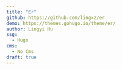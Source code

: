 ```yaml
---
title: "Er"
github: https://github.com/lingxz/er
demo: https://themes.gohugo.io/theme/er/
author: Lingyi Hu
ssg:
  - Hugo
cms:
  - No Cms
draft: true
---
```


